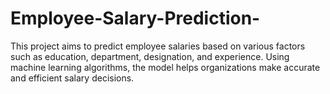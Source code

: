 # Employee-Salary-Prediction-
This project aims to predict employee salaries based on various factors such as education, department, designation, and experience. Using machine learning algorithms, the model helps organizations make accurate and efficient salary decisions.
